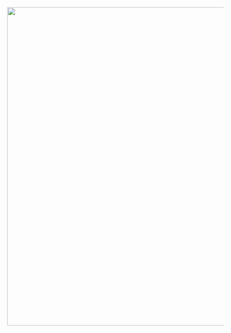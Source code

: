 
<img src="{{ '/assets/images/whyargit.png' | relative_url }}" alt="" style="width: 1320px; height: 742px; margin: 10 0px;">